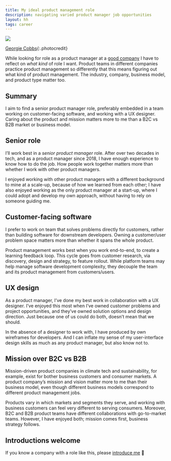 ```yaml
---
title: My ideal product management role
description: navigating varied product manager job opportunities
layout: hh
tags: career
---
```


![](desk-new.jpg)

[Georgie Cobbs](https://unsplash.com/photos/bKjHgo_Lbpo){:.photocredit}

While looking for role as a product manager at a [good company](good-company-bad-company)
I have to reflect on _what kind_ of role I want.
Product teams in different companies practice product management so differently that
this means figuring out what kind of product management.
The industry, company, business model, and product type matter too.

## Summary

I aim to find a senior product manager role,
preferably embedded in a team working on customer-facing software,
and working with a UX designer.
Caring about the product and mission matters more to me
than a B2C vs B2B market or business model.

## Senior role

I’ll work best in a _senior product manager_ role.
After over two decades in tech, and as a product manager since 2018,
I have enough experience to know how to do the job.
How people work together matters more
than whether I work with other product managers.

I enjoyed working with other product managers with a different background to mine at a scale-up,
because of how we learned from each other;
I have also enjoyed working as the only product manager at a start-up,
where I could adopt and develop my own approach,
without having to rely on someone guiding me.

## Customer-facing software

I prefer to work on team that solves problems directly for customers,
rather than building software for downstream developers.
Owning a customer/user problem space matters more
than whether it spans the whole product.

Product management works best when you work end-to-end, to create a learning feedback loop.
This cycle goes from customer research, via discovery, design and strategy, to feature rollout.
While platform teams may help manage software development complexity,
they decouple the team and its product management from customers/users.

## UX design

As a product manager, I’ve done my best work in collaboration with a UX designer.
I’ve enjoyed this most when I’ve owned customer problems and project opportunities,
and they’ve owned solution options and design direction.
Just because one of us could do both, doesn’t mean that we should.

In the absence of a designer to work with, I have produced by own wireframes for developers.
And I can inflate my sense of my user-interface design skills as much as any product manager,
but also know not to.

## Mission over B2C vs B2B

Mission-driven product companies in climate tech and sustainability, for example,
exist for bother business customers and consumer markets.
A product company’s mission and vision matter more to me than their business model,
even though different business models correspond to different product management jobs.

Products vary in which markets and segments they serve,
and working with business customers can feel very different to serving consumers.
Moreover, B2C and B2B product teams have different collaborations with go-to-market teams.
However, I have enjoyed both; mission comes first, business strategy follows.

## Introductions welcome

If you know a company with a role like this, please [introduce me](/contact) 🚀
